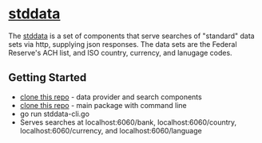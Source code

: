# [stddata](https://github.com/musicbeat/stddata)

The [stddata](https://github.com/musicbeat/stddata) is a set of components that serve searches of "standard" data sets via http, supplying json responses. The data sets are the Federal Reserve's ACH list, and ISO country, currency, and lanugage codes.

## Getting Started
 * [clone this repo](https://github.com/musicbeat/stddata) - data provider and search components
 * [clone this repo](https://github.com/musicbeat/stddata-cli) - main package with command line
 * go run stddata-cli.go
 * Serves searches at localhost:6060/bank, localhost:6060/country, localhost:6060/currency, and localhost:6060/language


